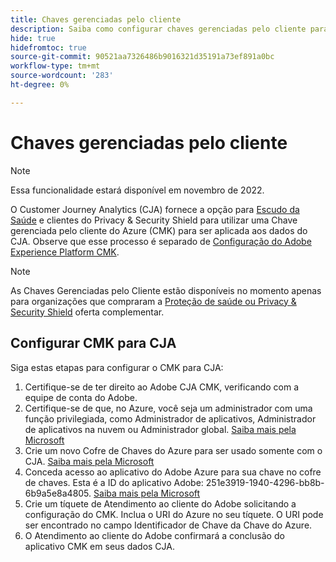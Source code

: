 ```yaml
---
title: Chaves gerenciadas pelo cliente
description: Saiba como configurar chaves gerenciadas pelo cliente para CJA.
hide: true
hidefromtoc: true
source-git-commit: 90521aa7326486b9016321d35191a73ef891a0bc
workflow-type: tm+mt
source-wordcount: '283'
ht-degree: 0%

---
```


# Chaves gerenciadas pelo cliente

>[!NOTE]
>
>Essa funcionalidade estará disponível em novembro de 2022.

O Customer Journey Analytics (CJA) fornece a opção para [Escudo da Saúde](https://www.adobe.com/trust/compliance/hipaa-ready.html) e clientes do Privacy &amp; Security Shield para utilizar uma Chave gerenciada pelo cliente do Azure (CMK) para ser aplicada aos dados do CJA.  Observe que esse processo é separado de [Configuração do Adobe Experience Platform CMK](https://experienceleague.adobe.com/docs/experience-platform/landing/governance-privacy-security/customer-managed-keys.html).

>[!NOTE]
>
>As Chaves Gerenciadas pelo Cliente estão disponíveis no momento apenas para organizações que compraram a [Proteção de saúde ou Privacy &amp; Security Shield](https://experienceleague.adobe.com/docs/blueprints-learn/architecture/vertical-blueprints/healthcare-vertical.html%3Flang%3Den) oferta complementar.

## Configurar CMK para CJA

Siga estas etapas para configurar o CMK para CJA:

1. Certifique-se de ter direito ao Adobe CJA CMK, verificando com a equipe de conta do Adobe.
1. Certifique-se de que, no Azure, você seja um administrador com uma função privilegiada, como Administrador de aplicativos, Administrador de aplicativos na nuvem ou Administrador global. [Saiba mais pela Microsoft](https://learn.microsoft.com/en-us/azure/active-directory/roles/permissions-reference)
1. Crie um novo Cofre de Chaves do Azure para ser usado somente com o CJA. [Saiba mais pela Microsoft](https://learn.microsoft.com/en-us/azure/key-vault/general/)
1. Conceda acesso ao aplicativo do Adobe Azure para sua chave no cofre de chaves. Esta é a ID do aplicativo Adobe: 251e3919-1940-4296-bb8b-6b9a5e8a4805. [Saiba mais pela Microsoft](https://learn.microsoft.com/en-us/azure/storage/common/customer-managed-keys-configure-cross-tenant-existing-account?toc=%2Fazure%2Fstorage%2Fblobs%2Ftoc.json&amp;tabs=powershell-preview%2Cazure-portal#the-customer-grants-the-service-providers-app-access-to-the-key-in-the-key-vault)
1. Crie um tíquete de Atendimento ao cliente do Adobe solicitando a configuração do CMK. Inclua o URI do Azure no seu tíquete. O URI pode ser encontrado no campo Identificador de Chave da Chave do Azure.
1. O Atendimento ao cliente do Adobe confirmará a conclusão do aplicativo CMK em seus dados CJA.
